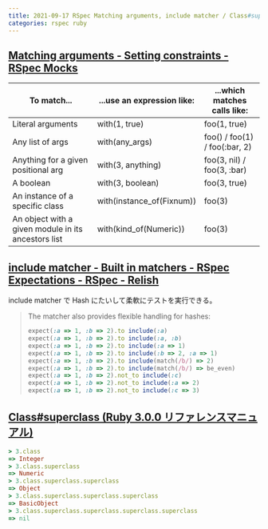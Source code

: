 ```yaml
---
title: 2021-09-17 RSpec Matching arguments, include matcher / Class#superclass
categories: rspec ruby
---
```


## [Matching arguments - Setting constraints - RSpec Mocks](https://relishapp.com/rspec/rspec-mocks/v/3-2/docs/setting-constraints/matching-arguments)

| To match... | ...use an expression like: | ...which matches calls like: |
| -- | -- | -- |
| Literal arguments | with(1, true) | foo(1, true) |
| Any list of args  | with(any_args) | foo() / foo(1) / foo(:bar, 2) |
| Anything for a given positional arg  | with(3, anything)  | foo(3, nil) / foo(3, :bar) |
| A boolean  | with(3, boolean)  | foo(3, true) |
| An instance of a specific class | with(instance_of(Fixnum))  | foo(3) |
| An object with a given module in its ancestors list | with(kind_of(Numeric))  | foo(3) |

## [include matcher - Built in matchers - RSpec Expectations - RSpec - Relish](https://relishapp.com/rspec/rspec-expectations/docs/built-in-matchers/include-matcher)

include matcher で Hash にたいして柔軟にテストを実行できる。

> The matcher also provides flexible handling for hashes:
>
> ```rb
> expect(:a => 1, :b => 2).to include(:a)
> expect(:a => 1, :b => 2).to include(:a, :b)
> expect(:a => 1, :b => 2).to include(:a => 1)
> expect(:a => 1, :b => 2).to include(:b => 2, :a => 1)
> expect(:a => 1, :b => 2).to include(match(/b/) => 2)
> expect(:a => 1, :b => 2).to include(match(/b/) => be_even)
> expect(:a => 1, :b => 2).not_to include(:c)
> expect(:a => 1, :b => 2).not_to include(:a => 2)
> expect(:a => 1, :b => 2).not_to include(:c => 3)
> ```

## [Class#superclass (Ruby 3.0.0 リファレンスマニュアル)](https://docs.ruby-lang.org/ja/latest/method/Class/i/superclass.html)

```rb
> 3.class
=> Integer
> 3.class.superclass
=> Numeric
> 3.class.superclass.superclass
=> Object
> 3.class.superclass.superclass.superclass
=> BasicObject
> 3.class.superclass.superclass.superclass.superclass
=> nil
```
